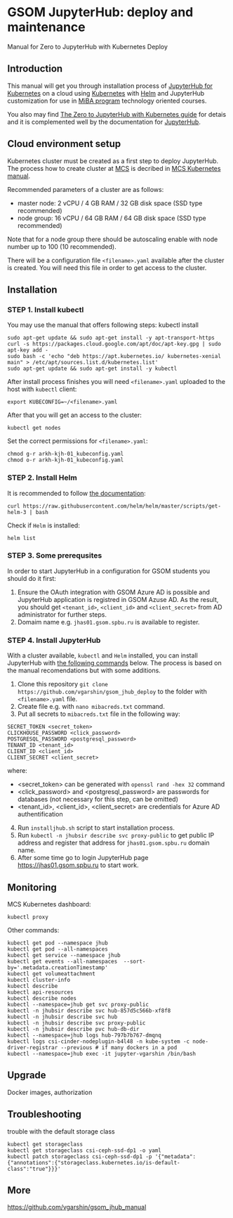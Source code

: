 # GSOM JupyterHub: deploy and maintenance
Manual for Zero to JupyterHub with Kubernetes Deploy

## Introduction

This manual will get you through installation process of [JupyterHub for Kubernetes](https://github.com/jupyterhub/zero-to-jupyterhub-k8s/) on a cloud using [Kubernetes](https://kubernetes.io/) with [Helm](https://helm.sh/) and  JupyterHub customization for use in [MiBA program](https://gsom.spbu.ru/en/programmes/graduate/miba/) technology oriented courses.

You also may find [The Zero to JupyterHub with Kubernetes guide](https://zero-to-jupyterhub.readthedocs.io/) for detais and it  is complemented well by the documentation for [JupyterHub](https://jupyterhub.readthedocs.io/).

## Cloud environment setup

Kubernetes cluster must be created as a first step to deploy JupyterHub. The process how to create cluster at [MCS](https://mcs.mail.ru/) is decribed in [MCS Kubernetes manual](https://mcs.mail.ru/help/ru_RU/k8s-start/create-k8s/).

Recommended parameters of a cluster are as follows:
- master node: 2 vCPU / 4 GB RAM / 32 GB disk space (SSD type recommended)
- node group: 16 vCPU / 64 GB RAM / 64 GB disk space (SSD type recommended)

Note that for a node group there should be autoscaling enable with node number up to 100 (10 recommended).

There will be a configuration file `<filename>.yaml` available after the cluster is created. You will need this file in order to get access to the cluster.

## Installation

### STEP 1. Install kubectl

You may use the manual that offers following steps:
kubectl install
```
sudo apt-get update && sudo apt-get install -y apt-transport-https
curl -s https://packages.cloud.google.com/apt/doc/apt-key.gpg | sudo apt-key add -
sudo bash -c 'echo "deb https://apt.kubernetes.io/ kubernetes-xenial main" > /etc/apt/sources.list.d/kubernetes.list'
sudo apt-get update && sudo apt-get install -y kubectl
```
After install process finishes you will need `<filename>.yaml` uploaded to the host with `kubectl` client:
```
export KUBECONFIG=~/<filename>.yaml
```
After that you will get an access to the cluster:
```
kubectl get nodes
```
Set the correct permissions for `<filename>.yaml`:
```
chmod g-r arkh-kjh-01_kubeconfig.yaml
chmod o-r arkh-kjh-01_kubeconfig.yaml
```

### STEP 2. Install Helm

It is recommended to follow [the documentation](https://zero-to-jupyterhub.readthedocs.io/en/latest/kubernetes/setup-helm.html):
```
curl https://raw.githubusercontent.com/helm/helm/master/scripts/get-helm-3 | bash
```
Check if `Helm` is installed:
```
helm list
```

### STEP 3. Some prerequsites

In order to start JupyterHub in a configuration for GSOM students you should do it first:
1. Ensure the OAuth integration with GSOM Azure AD is possible and JupyterHub application is registred in GSOM Azuse AD. As the result, you should get `<tenant_id>`,
 `<client_id>` and `<client_secret>` from AD administrator for further steps.
2. Domaim name e.g. `jhas01.gsom.spbu.ru` is available to register.
 

### STEP 4. Install JupyterHub

With a cluster available, `kubectl` and  `Helm` installed, you can install JupyterHub with [the following commands](https://zero-to-jupyterhub.readthedocs.io/en/latest/jupyterhub/installation.html) below. The process is based on the manual recomendations but with some additions.

1. Clone this repository `git clone https://github.com/vgarshin/gsom_jhub_deploy` to the folder with `<filename>.yaml` file.
2. Create file e.g. with `nano mibacreds.txt` command.
3. Put all secrets to `mibacreds.txt` file in the following way:
```
SECRET_TOKEN <secret_token>
CLICKHOUSE_PASSWORD <click_password>
POSTGRESQL_PASSWORD <postgresql_password>
TENANT_ID <tenant_id>
CLIENT_ID <client_id>
CLIENT_SECRET <client_secret>
```
where:
-  <secret_token> can be generated with `openssl rand -hex 32` command
-  <click_password> and <postgresql_password> are passwords for databases (not necessary for this step, can be omitted)
-  <tenant_id>, <client_id>, <client_secret> are credentials for Azure AD authentification
4. Run `installjhub.sh` script to start installation process.
5. Run `kubectl -n jhubsir describe svc proxy-public` to get public IP address and register that address for `jhas01.gsom.spbu.ru` domain name.
6. After some time go to login JupyterHub page https://jhas01.gsom.spbu.ru to start work.

## Monitoring

MCS Kubernetes dashboard:
```
kubectl proxy
```

Other commands:
```
kubectl get pod --namespace jhub
kubectl get pod --all-namespaces
kubectl get service --namespace jhub
kubectl get events --all-namespaces  --sort-by='.metadata.creationTimestamp'
kubectl get volumeattachment
kubectl cluster-info
kubectl describe
kubectl api-resources
kubectl describe nodes
kubectl --namespace=jhub get svc proxy-public
kubectl -n jhubsir describe svc hub-857d5c566b-xf8f8
kubectl -n jhubsir describe svc hub
kubectl -n jhubsir describe svc proxy-public
kubectl -n jhubsir describe pvc hub-db-dir
kubectl --namespace=jhub logs hub-797b7b767-dmqnq
kubectl logs csi-cinder-nodeplugin-b4l48 -n kube-system -c node-driver-registrar --previous # if many dockers in a pod
kubectl --namespace=jhub exec -it jupyter-vgarshin /bin/bash
```

## Upgrade

Docker images, authorization

## Troubleshooting

trouble with the default storage class
```
kubectl get storageclass
kubectl get storageclass csi-ceph-ssd-dp1 -o yaml
kubectl patch storageclass csi-ceph-ssd-dp1 -p '{"metadata": {"annotations":{"storageclass.kubernetes.io/is-default-class":"true"}}}'
```

## More

https://github.com/vgarshin/gsom_jhub_manual
